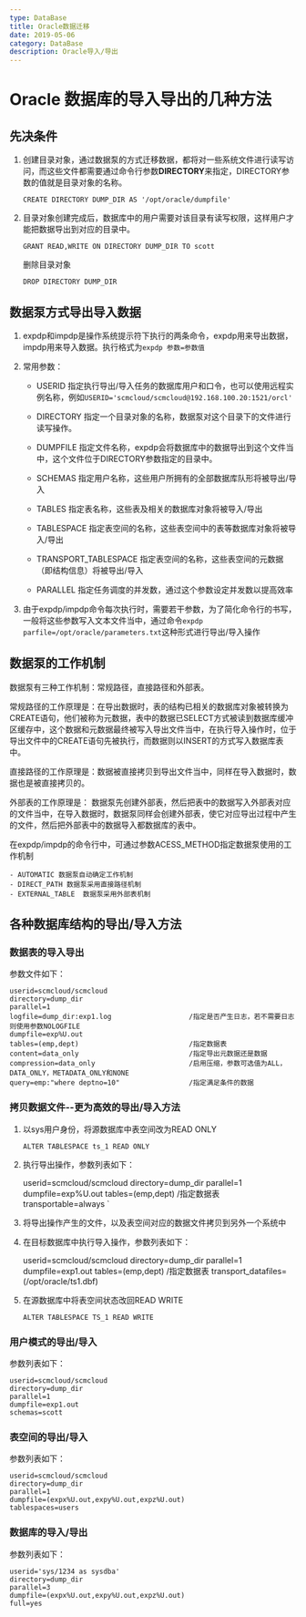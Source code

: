 ```yaml
---
type: DataBase
title: Oracle数据迁移
date: 2019-05-06
category: DataBase
description: Oracle导入/导出
---
```






# Oracle 数据库的导入导出的几种方法 #



## 先决条件 ##



1. 创建目录对象，通过数据泵的方式迁移数据，都将对一些系统文件进行读写访问，而这些文件都需要通过命令行参数**DIRECTORY**来指定，DIRECTORY参数的值就是目录对象的名称。

	`CREATE DIRECTORY DUMP_DIR AS '/opt/oracle/dumpfile'`

2. 目录对象创建完成后，数据库中的用户需要对该目录有读写权限，这样用户才能把数据导出到对应的目录中。

	`GRANT READ,WRITE ON DIRECTORY DUMP_DIR TO scott`

   删除目录对象

	`DROP DIRECTORY DUMP_DIR`


## 数据泵方式导出导入数据 ##

1. expdp和impdp是操作系统提示符下执行的两条命令，expdp用来导出数据，impdp用来导入数据。执行格式为`expdp 参数=参数值`

2. 常用参数：
	
	- USERID 指定执行导出/导入任务的数据库用户和口令，也可以使用远程实例名称，例如`USERID='scmcloud/scmcloud@192.168.100.20:1521/orcl'`

	- DIRECTORY 指定一个目录对象的名称，数据泵对这个目录下的文件进行读写操作。

	- DUMPFILE 指定文件名称，expdp会将数据库中的数据导出到这个文件当中，这个文件位于DIRECTORY参数指定的目录中。
	
	- SCHEMAS 指定用户名称，这些用户所拥有的全部数据库队形将被导出/导入

	- TABLES 指定表名称，这些表及相关的数据库对象将被导入/导出

	- TABLESPACE 指定表空间的名称，这些表空间中的表等数据库对象将被导入/导出
	
	- TRANSPORT_TABLESPACE 指定表空间的名称，这些表空间的元数据（即结构信息）将被导出/导入
	
	- PARALLEL 指定任务调度的并发数，通过这个参数设定并发数以提高效率
	
3. 由于expdp/impdp命令每次执行时，需要若干参数，为了简化命令行的书写，一般将这些参数写入文本文件当中，通过命令`expdp parfile=/opt/oracle/parameters.txt`这种形式进行导出/导入操作

## 数据泵的工作机制 ##
	
数据泵有三种工作机制：常规路径，直接路径和外部表。

常规路径的工作原理是：在导出数据时，表的结构已相关的数据库对象被转换为CREATE语句，他们被称为元数据，表中的数据已SELECT方式被读到数据库缓冲区缓存中，这个数据和元数据最终被写入导出文件当中，在执行导入操作时，位于导出文件中的CREATE语句先被执行，而数据则以INSERT的方式写入数据库表中。

直接路径的工作原理是：数据被直接拷贝到导出文件当中，同样在导入数据时，数据也是被直接拷贝的。

外部表的工作原理是： 数据泵先创建外部表，然后把表中的数据写入外部表对应的文件当中，在导入数据时，数据泵同样会创建外部表，使它对应导出过程中产生的文件，然后把外部表中的数据导入都数据库的表中。

在expdp/impdp的命令行中，可通过参数ACESS_METHOD指定数据泵使用的工作机制
	
	- AUTOMATIC 数据泵自动确定工作机制
	- DIRECT_PATH 数据泵采用直接路径机制
	- EXTERNAL_TABLE  数据泵采用外部表机制
## 各种数据库结构的导出/导入方法 ##

### 数据表的导入导出 ###

参数文件如下：

	userid=scmcloud/scmcloud
	directory=dump_dir
	parallel=1
	logfile=dump_dir:exp1.log					/指定是否产生日志，若不需要日志则使用参数NOLOGFILE
	dumpfile=exp%U.out
	tables=(emp,dept)							/指定数据表
	content=data_only							/指定导出元数据还是数据
	compression=data_only						/启用压缩，参数可选值为ALL，DATA_ONLY，METADATA_ONLY和NONE
	query=emp:"where deptno=10"					/指定满足条件的数据


### 拷贝数据文件--更为高效的导出/导入方法 ###

1. 以sys用户身份，将源数据库中表空间改为READ ONLY

	`ALTER TABLESPACE ts_1 READ ONLY`

2. 执行导出操作，参数列表如下：


	userid=scmcloud/scmcloud
	directory=dump_dir
	parallel=1
	dumpfile=exp%U.out
	tables=(emp,dept)							/指定数据表
	transportable=always
						`
3. 将导出操作产生的文件，以及表空间对应的数据文件拷贝到另外一个系统中

4. 在目标数据库中执行导入操作，参数列表如下：


	userid=scmcloud/scmcloud
	directory=dump_dir
	parallel=1
	dumpfile=exp1.out
	tables=(emp,dept)							/指定数据表
	transport_datafiles=(/opt/oracle/ts1.dbf)

5. 在源数据库中将表空间状态改回READ WRITE

	`ALTER TABLESPACE TS_1 READ WRITE`



### 用户模式的导出/导入 ###

参数列表如下：
			
	userid=scmcloud/scmcloud
	directory=dump_dir
	parallel=1
	dumpfile=exp1.out
	schemas=scott						



### 表空间的导出/导入 ###
参数列表如下：
			
	userid=scmcloud/scmcloud
	directory=dump_dir
	parallel=1
	dumpfile=(expx%U.out,expy%U.out,expz%U.out)
	tablespaces=users
						
### 数据库的导入/导出 ###
参数列表如下：
			
	userid='sys/1234 as sysdba'
	directory=dump_dir
	parallel=3
	dumpfile=(expx%U.out,expy%U.out,expz%U.out)
	full=yes
